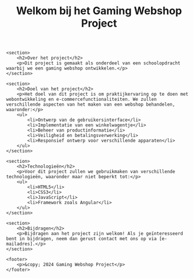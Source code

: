 <!DOCTYPE html>
<html lang="nl">
<head>
    <meta charset="UTF-8">
    <meta name="viewport" content="width=device-width, initial-scale=1.0">
    <title>Gaming Webshop Project</title>
</head>
<body>
    <header>
        <h1>Welkom bij het Gaming Webshop Project</h1>
    </header>

    <section>
        <h2>Over het project</h2>
        <p>Dit project is gemaakt als onderdeel van een schoolopdracht waarbij we een gaming webshop ontwikkelen.</p>
    </section>

    <section>
        <h2>Doel van het project</h2>
        <p>Het doel van dit project is om praktijkervaring op te doen met webontwikkeling en e-commercefunctionaliteiten. We zullen verschillende aspecten van het maken van een webshop behandelen, waaronder:</p>
        <ul>
            <li>Ontwerp van de gebruikersinterface</li>
            <li>Implementatie van een winkelwagentje</li>
            <li>Beheer van productinformatie</li>
            <li>Veiligheid en betalingsverwerking</li>
            <li>Responsief ontwerp voor verschillende apparaten</li>
        </ul>
    </section>

    <section>
        <h2>Technologieën</h2>
        <p>Voor dit project zullen we gebruikmaken van verschillende technologieën, waaronder maar niet beperkt tot:</p>
        <ul>
            <li>HTML5</li>
            <li>CSS3</li>
            <li>JavaScript</li>
            <li>Framework zoals Angular</li>
        </ul>
    </section>

    <section>
        <h2>Bijdragen</h2>
        <p>Bijdragen aan het project zijn welkom! Als je geïnteresseerd bent in bijdragen, neem dan gerust contact met ons op via [e-mailadres].</p>
    </section>

    <footer>
        <p>&copy; 2024 Gaming Webshop Project</p>
    </footer>
</body>
</html>
